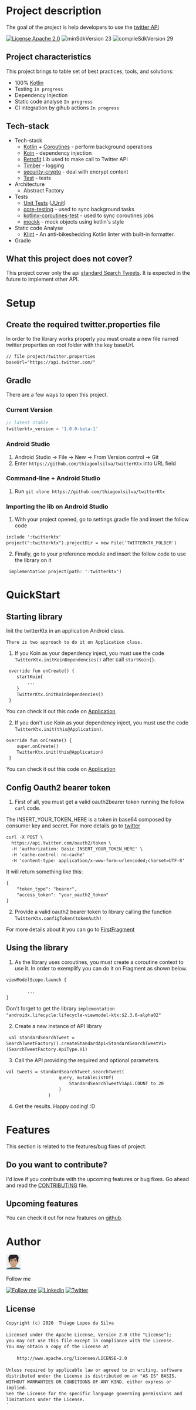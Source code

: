 # Project description

The goal of the project is help developers to use the [twitter API](https://developer.twitter.com/en)

[![License Apache 2.0](https://img.shields.io/badge/License-Apache%202.0-blue.svg?style=true)](http://www.apache.org/licenses/LICENSE-2.0)
![minSdkVersion 23](https://img.shields.io/badge/minSdkVersion-23-green?style=true)
![compileSdkVersion 29](https://img.shields.io/badge/compileSdkVersion-29-brightgreen)


## Project characteristics

This project brings to table set of best practices, tools, and solutions:

* 100% [Kotlin](https://kotlinlang.org/)
* Testing `In progress`
* Dependency Injection
* Static code analyse `In progress`
* CI integration by gihub actions `In progress`

## Tech-stack

* Tech-stack
    * [Kotlin](https://kotlinlang.org/) + [Coroutines](https://kotlinlang.org/docs/reference/coroutines-overview.html) - perform background operations
    * [Koin](https://insert-koin.io/) - dependency injection
    * [Retrofit](https://github.com/square/retrofit) Lib used to make call to Twitter API
	* [Timber](https://github.com/JakeWharton/timber) - logging
	* [security-crypto](https://developer.android.com/jetpack/androidx/releases/security) - deal with encrypt content
	* [Test](https://developer.android.com/training/testing/) -  tests
* Architecture
    * Abstract Factory
* Tests
    * [Unit Tests](https://en.wikipedia.org/wiki/Unit_testing) ([JUnit](https://junit.org/junit4/))
    * [core-testing](https://androidx.tech/artifacts/arch.core/core-testing/) - used to sync background tasks
    * [kotlinx-coroutines-test](https://kotlin.github.io/kotlinx.coroutines/kotlinx-coroutines-test/) - used to sync coroutines jobs
	* [mockk](https://mockk.io/) - mock objects using kotlin's style
* Static code Analyse
    * [Klint](https://ktlint.github.io/#getting-started) - An anti-bikeshedding Kotlin linter with built-in formatter.
* Gradle

## What this project does not cover?

This project cover only the api [standard Search Tweets](https://developer.twitter.com/en/docs/tweets/search/overview/standard). It is expected in the future to implement other API.

# Setup

## Create the required twitter.properties file

In order to the library works properly you must create a new file named twitter.properties on root folder with the key baseUrl.

```
// file project/twitter.properties
baseUrl="https://api.twitter.com/"
```

## Gradle 

There are a few ways to open this project.

### Current Version

```gradle
// latest stable
twitterktx_version = '1.0.0-beta-1'
```

### Android Studio

1. Android Studio -> File -> New -> From Version control -> Git
2. Enter `https://github.com/thiagoolsilva/twitterKtx` into URL field

### Command-line + Android Studio

1. Run `git clone https://github.com/thiagoolsilva/twitterKtx`

### Importing the lib on Android Studio

1. With your project opened, go to settings.gradle file and insert the follow code
```
include ':twitterktx'
project(":twitterktx").projectDir = new File('TWITTERKTX_FOLDER')
```
2. Finally, go to your preference module and insert the follow code to use the library on it
```
 implementation project(path: ':twitterktx')
```

# QuickStart

## Starting library

Init the twitterKtx in an application Android class.

~~~
There is two approach to do it on Application class.
~~~

1. If you Koin as your dependency inject, you must use the code `TwitterKtx.initKoinDependencies()` after call `startKoin{}`.

```
 override fun onCreate() {
    startKoin{
        ...
    }
    TwitterKtx.initKoinDependencies()
 }
```

You can check it out this code on [Application](https://github.com/thiagoolsilva/twitterKtx/blob/master/example/app/src/main/java/br/tls/sample/Application.kt)


2. If you don't use Koin as your dependency inject, you must use the code `TwitterKtx.init(this@Application)`.

```
override fun onCreate() {
    super.onCreate()
    TwitterKtx.init(this@Application)
 }

```

You can check it out this code on [Application](https://github.com/thiagoolsilva/twitterKtx/blob/master/example-withou-di/app/src/main/java/br/tls/myapplication/Application.kt)


## Config Oauth2 bearer token


1. First of all, you must get a valid oauth2bearer token running the follow `curl` code. 

The INSERT_YOUR_TOKEN_HERE  is a token in base64 composed by consumer key and secret. For more details go to [twitter](https://developer.twitter.com/en/docs/basics/authentication/oauth-2-0)


```
curl -X POST \
  https://api.twitter.com/oauth2/token \
  -H 'authorization: Basic INSERT_YOUR_TOKEN_HERE' \
  -H 'cache-control: no-cache' 
  -H 'content-type: application/x-www-form-urlencoded;charset=UTF-8'
```

It will return something like this:

```
{
    "token_type": "bearer",
    "access_token": "your_oauth2_token"
}

```
 
2. Provide a valid oauth2 bearer token to library calling the function ` TwitterKtx.configToken(tokenAuth)`

For more details about it you can go to [FirstFragment](https://github.com/thiagoolsilva/twitterKtx/blob/feature_crypto_readme/example/app/src/main/java/br/tls/sample/mainsample/FirstFragment.kt)


## Using the library

1. As the library uses coroutines, you must create a coroutine context to use it. In order to exemplify you can do it on Fragment as shown below.

```
viewModelScope.launch {

        ...
}
```

Don't forget to get the library `implementation "androidx.lifecycle:lifecycle-viewmodel-ktx:$2.3.0-alpha02"`


2. Create a new instance of API library

```
 val standardSearchTweet = SearchTweetFactory().createStandardApi<StandardSearchTweetV1>(SearchTweetFactory.ApiType.V1)
 ```

3. Call the API providing the required and optional parameters.

```
val tweets = standardSearchTweet.searchTweet(
                    query, mutableListOf(
                        StandardSearchTweetV1Api.COUNT to 20
                    )
                )
```

4. Get the results. Happy coding! :D

# Features

This section is related to the features/bug fixes of project.

## Do you want to contribute?

I'd love if you contribute with the upcoming features or bug fixes. Go ahead and read the [CONTRIBUTING](CONTRIBUTING.md) file.

## Upcoming features

You can check it out for new features on [github](https://github.com/thiagoolsilva/twitterKtx/issues?q=is%3Aopen+is%3Aissue+label%3Aupcoming).

# Author

<img src="misc/myAvatar.png" width="40"/>

Follow me

[![Follow me](https://img.shields.io/badge/Medium-thiagoolsilva-yellowgreen)](https://medium.com/@thiagolopessilva)
[![Linkedin](https://img.shields.io/badge/Linkedin-thiagoolsilva-blue)](https://www.linkedin.com/in/thiago-lopes-silva-2b943a25/)
[![Twitter](https://img.shields.io/twitter/follow/thiagoolsilva?style=social)](https://twitter.com/thiagoolsilva)   

## License
```
Copyright (c) 2020  Thiago Lopes da Silva

Licensed under the Apache License, Version 2.0 (the "License");
you may not use this file except in compliance with the License.
You may obtain a copy of the License at

    http://www.apache.org/licenses/LICENSE-2.0

Unless required by applicable law or agreed to in writing, software
distributed under the License is distributed on an "AS IS" BASIS,
WITHOUT WARRANTIES OR CONDITIONS OF ANY KIND, either express or implied.
See the License for the specific language governing permissions and
limitations under the License.
`
